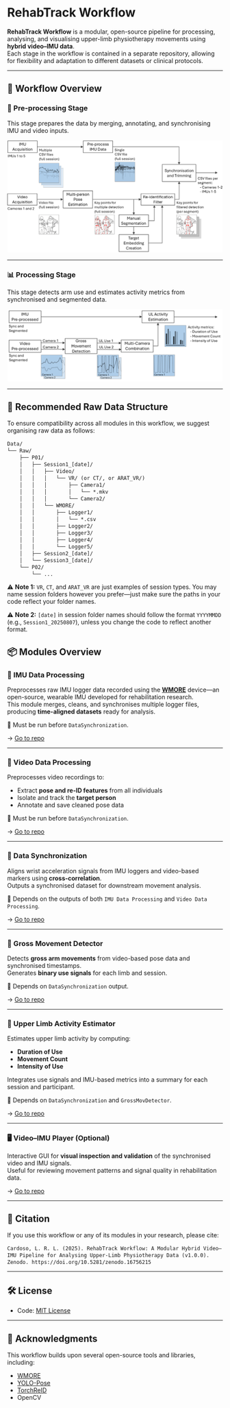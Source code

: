 # RehabTrack Workflow

**RehabTrack Workflow** is a modular, open-source pipeline for processing, analysing, and visualising upper-limb physiotherapy movements using **hybrid video–IMU data**.  
Each stage in the workflow is contained in a separate repository, allowing for flexibility and adaptation to different datasets or clinical protocols.

---

## 🧭 Workflow Overview

### 🔧 Pre-processing Stage

This stage prepares the data by merging, annotating, and synchronising IMU and video inputs.

![Pre-processing Pipeline](./Pre_Processing_Pipeline.png)

---

### 📊 Processing Stage

This stage detects arm use and estimates activity metrics from synchronised and segmented data.

![Processing Pipeline](./Processing_Pipeline.png)

---

## 📁 Recommended Raw Data Structure

To ensure compatibility across all modules in this workflow, we suggest organising raw data as follows:

```
Data/
└── Raw/
    ├── P01/
    │   ├── Session1_[date]/
    │   │   ├── Video/
    │   │   │   └── VR/ (or CT/, or ARAT_VR/)
    │   │   │       ├── Camera1/
    │   │   │       │   └── *.mkv
    │   │   │       └── Camera2/
    │   │   └── WMORE/
    │   │       ├── Logger1/
    │   │       │   └── *.csv
    │   │       ├── Logger2/
    │   │       ├── Logger3/
    │   │       ├── Logger4/
    │   │       └── Logger5/
    │   ├── Session2_[date]/
    │   └── Session3_[date]/
    └── P02/
        └── ...
```

⚠️ **Note 1:** `VR`, `CT`, and `ARAT_VR` are just examples of session types. You may name session folders however you prefer—just make sure the paths in your code reflect your folder names.

⚠️ **Note 2:** `[date]` in session folder names should follow the format `YYYYMMDD` (e.g., `Session1_20250807`), unless you change the code to reflect another format.

## 📦 Modules Overview

### 🔹 IMU Data Processing
Preprocesses raw IMU logger data recorded using the **[WMORE](https://github.com/NeuroRehack/WMORE)** device—an open-source, wearable IMU developed for rehabilitation research.  
This module merges, cleans, and synchronises multiple logger files, producing **time-aligned datasets** ready for analysis.

📍 Must be run before `DataSynchronization`.

→ [Go to repo](https://github.com/lrlcardoso/IMU_Data_Processing)

---

### 🔹 Video Data Processing
Preprocesses video recordings to:
- Extract **pose and re-ID features** from all individuals
- Isolate and track the **target person**
- Annotate and save cleaned pose data  

📍 Must be run before `DataSynchronization`.

→ [Go to repo](https://github.com/lrlcardoso/VideoDataProcessing)

---

### 🔹 Data Synchronization
Aligns wrist acceleration signals from IMU loggers and video-based markers using **cross-correlation**.  
Outputs a synchronised dataset for downstream movement analysis.

📍 Depends on the outputs of both `IMU Data Processing` and `Video Data Processing`.

→ [Go to repo](https://github.com/lrlcardoso/DataSynchronization)

---

### 🔹 Gross Movement Detector
Detects **gross arm movements** from video-based pose data and synchronised timestamps.  
Generates **binary use signals** for each limb and session.

📍 Depends on `DataSynchronization` output.

→ [Go to repo](https://github.com/lrlcardoso/GrossMovDetector)

---

### 🔹 Upper Limb Activity Estimator
Estimates upper limb activity by computing:
- **Duration of Use**
- **Movement Count**
- **Intensity of Use**  

Integrates use signals and IMU-based metrics into a summary for each session and participant.

📍 Depends on `DataSynchronization` and `GrossMovDetector`.

→ [Go to repo](https://github.com/lrlcardoso/ULActivityEstimator)

---

### 🖥️ Video–IMU Player (Optional)
Interactive GUI for **visual inspection and validation** of the synchronised video and IMU signals.  
Useful for reviewing movement patterns and signal quality in rehabilitation data.

→ [Go to repo](https://github.com/lrlcardoso/Video-IMU_Viewer)

---

## 📝 Citation

If you use this workflow or any of its modules in your research, please cite:

```
Cardoso, L. R. L. (2025). RehabTrack Workflow: A Modular Hybrid Video–IMU Pipeline for Analysing Upper-Limb Physiotherapy Data (v1.0.0). Zenodo. https://doi.org/10.5281/zenodo.16756215
```

---

## 🛠 License

- Code: [MIT License](LICENSE)

---

## 🤝 Acknowledgments

This workflow builds upon several open-source tools and libraries, including:

- [WMORE](https://github.com/NeuroRehack/WMORE)
- [YOLO-Pose](https://github.com/itsyb/YOLOv7-Pose)  
- [TorchReID](https://github.com/KaiyangZhou/deep-person-reid)  
- OpenCV
